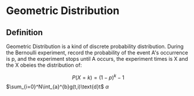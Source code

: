 # Geometric Distribution
## Definition
Geometric Distribution is a kind of discrete probability distribution. During the Bernoulli experiment, record the probability of the event A's occurrence is p, and the experiment stops until A occurs, the experiment times is X and the X obeies the distribution of:


$$P(X=k)=(1-p)^k-1$$
$\sum_{i=0}^N\int_{a}^{b}g(t,i)\text{d}t$
$\alpha$